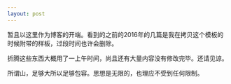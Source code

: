 ```yaml
---
layout: post
---
```

暂且以这里作为博客的开端。看到的之前的2016年的几篇是我在拷贝这个模板的时候附带的样板，过段时间也许会删除。

折腾这些东西大概用了一上午时间，尚且还有大量内容没有修改完毕。还请见谅。

所谓山，足够大所以足够包容。思想是无限的，也理应不受到任何限制。